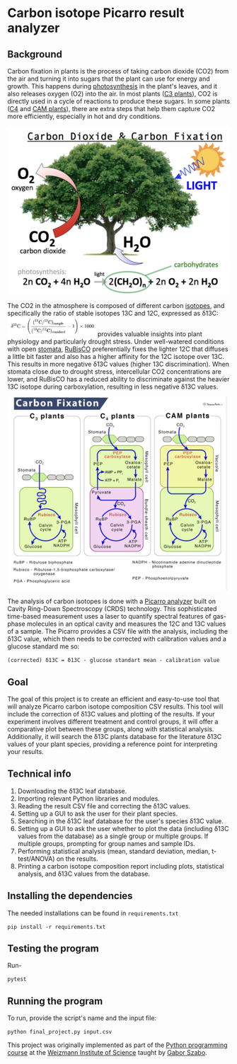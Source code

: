 # Carbon isotope Picarro result analyzer

## Background

Carbon fixation in plants is the process of taking carbon dioxide (CO2) from the air and turning it into sugars that the plant can use for energy and growth. This happens during [photosynthesis](https://en.wikipedia.org/wiki/Photosynthesis) in the plant's leaves, and it also releases oxygen (O2) into the air. In most plants ([C3 plants](https://en.wikipedia.org/wiki/C3_carbon_fixation)), CO2 is directly used in a cycle of reactions to produce these sugars. In some plants ([C4](https://en.wikipedia.org/wiki/C4_carbon_fixation) and [CAM plants](https://en.wikipedia.org/wiki/Crassulacean_acid_metabolism)), there are extra steps that help them capture CO2 more efficiently, especially in hot and dry conditions. 

<p align="center">
  <img src="tree.png" alt="Important Data" width="500"/>
</p>

The CO2 in the atmosphere is composed of different carbon [isotopes](https://en.wikipedia.org/wiki/Isotope), and specifically the ratio of stable isotopes 13C and 12C, expressed as δ13C: <img src="d13c.png" alt="Important Data" width="200"/>
provides valuable insights into plant physiology and particularly drought stress. Under well-watered conditions with open [stomata](https://en.wikipedia.org/wiki/Stoma), [RuBisCO](https://en.wikipedia.org/wiki/RuBisCO) preferentially fixes the lighter 12C that diffuses a little bit faster and also has a higher affinity for the 12C isotope over 13C. This results in more negative δ13C values (higher 13C discrimination). When stomata close due to drought stress, intercellular CO2 concentrations are lower, and RuBisCO has a reduced ability to discriminate against the heavier 13C isotope during carboxylation, resulting in less negative δ13C values.

<p align="center">
  <img src="fixiation.png" alt="Important Data" width="500"/>
</p>


The analysis of carbon isotopes is done with a [Picarro analyzer](https://www.picarro.com/environmental/carbon_isotope_analysis_systems) built on Cavity Ring-Down Spectroscopy (CRDS) technology. This sophisticated time-based measurement uses a laser to quantify spectral features of gas-phase molecules in an optical cavity and measures the 12C and 13C values of a sample. The Picarro provides a CSV file with the analysis, including the δ13C value, which then needs to be corrected with calibration values and a glucose standard me so:
```
(corrected) δ13C = δ13C - glucose standart mean - calibration value
```

## Goal

The goal of this project is to create an efficient and easy-to-use tool that will analyze Picarro carbon isotope composition CSV results. This tool will include the correction of δ13C values and plotting of the results. If your experiment involves different treatment and control groups, it will offer a comparative plot between these groups, along with statistical analysis. Additionally, it will search the δ13C plants database for the literature δ13C values of your plant species, providing a reference point for interpreting your results.

## Technical info

1. Downloading the δ13C leaf database.
2. Importing relevant Python libraries and modules.
3. Reading the result CSV file and correcting the δ13C values.
4. Setting up a GUI to ask the user for their plant species.
5. Searching in the δ13C leaf database for the user's species δ13C value.
6. Setting up a GUI to ask the user whether to plot the data (including δ13C values from the database) as a single group or multiple groups. If multiple groups, prompting for group names and sample IDs.
7. Performing statistical analysis (mean, standard deviation, median, t-test/ANOVA) on the results.
8. Printing a carbon isotope composition report including plots, statistical analysis, and δ13C values from the database.

## Installing the dependencies

The needed installations can be found in `requirements.txt`
```
pip install -r requirements.txt
```

## Testing the program

Run-
```
pytest
```

## Running the program

To run, provide the script's name and the input file:
```
python final_project.py input.csv
```

This project was originally implemented as part of the [Python programming course](https://github.com/szabgab/wis-python-course-2024-04) at the [Weizmann Institute of Science](https://www.weizmann.ac.il/) taught by [Gabor Szabo](https://szabgab.com/).
